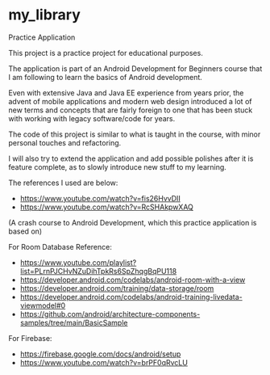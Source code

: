 # my_library
Practice Application

This project is a practice project for educational purposes.

The application is part of an Android Development for Beginners course that I am following to learn the basics of Android development.

Even with extensive Java and Java EE experience from years prior, the advent of mobile applications and modern web design introduced a lot of new terms and concepts that are fairly foreign to one that has been stuck with working with legacy software/code for years.

The code of this project is similar to what is taught in the course, with minor personal touches and refactoring.

I will also try to extend the application and add possible polishes after it is feature complete, as to slowly introduce new stuff to my learning.

The references I used are below:
- https://www.youtube.com/watch?v=fis26HvvDII
- https://www.youtube.com/watch?v=RcSHAkpwXAQ

(A crash course to Android Development, which this practice application is based on)

For Room Database Reference:
- https://www.youtube.com/playlist?list=PLrnPJCHvNZuDihTpkRs6SpZhqgBqPU118
- https://developer.android.com/codelabs/android-room-with-a-view
- https://developer.android.com/training/data-storage/room
- https://developer.android.com/codelabs/android-training-livedata-viewmodel#0
- https://github.com/android/architecture-components-samples/tree/main/BasicSample

For Firebase:
- https://firebase.google.com/docs/android/setup
- https://www.youtube.com/watch?v=brPF0qRvcLU
